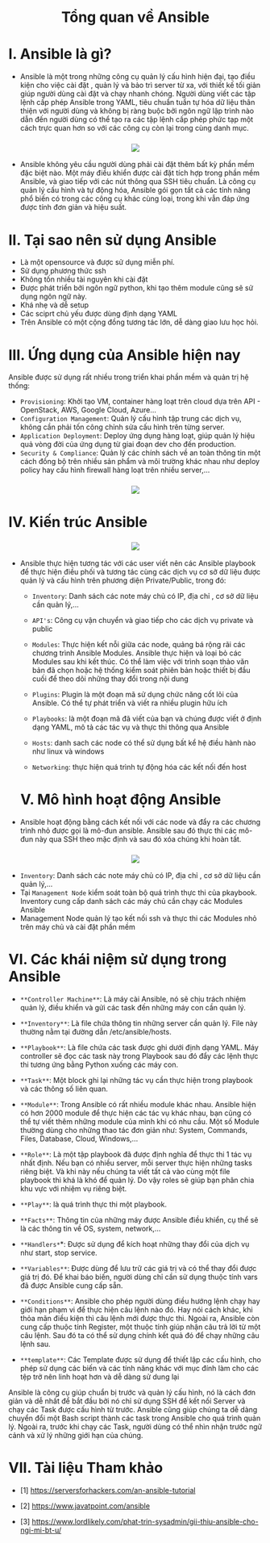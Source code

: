 <h1 align="center">Tổng quan về Ansible</h1>

# I. Ansible là gì?
- Ansible là một trong những công cụ quản lý cấu hình hiện đại, tạo điều kiện cho việc cài đặt , quản lý và bảo trì server từ xa, với thiết kế tối giản giúp người dùng cài đặt và chạy nhanh chóng. Người dùng viết các tập lệnh cấp phép Ansible trong YAML, tiêu chuẩn tuần tự hóa dữ liệu thân thiện với người dùng và không bị ràng buộc bởi ngôn ngữ lập trình nào dẫn đến người dùng  có thể tạo ra các tập lệnh cấp phép phức tạp một cách trực quan hơn so với các công cụ còn lại trong cùng danh mục.

<h3 align="center"><img src="../03-Images/1.png"></h3>

- Ansible không yêu cầu người dùng phải cài đặt thêm bất kỳ phần mềm đặc biệt nào. Một máy điều khiển được cài đặt tích hợp trong phần mềm Ansible, và giao tiếp với các nút thông qua SSH tiêu chuẩn. Là công cụ quản lý cấu hình và tự động hóa, Ansible gói gọn tất cả các tính năng phổ biến có trong các công cụ khác cùng loại, trong khi vẫn đáp ứng được tính đơn giản và hiệu suất.

# II. Tại sao nên sử dụng Ansible
- Là một opensource và được sử dụng miễn phí.
- Sử dụng phương thức ssh
- Không tốn nhiều tài nguyên khi cài đặt
- Được phát triển bởi ngôn ngữ python, khi tạo thêm module cũng sẽ sử dụng ngôn ngữ này.
- Khá nhẹ và dễ setup
- Các sciprt chủ yếu được dùng định dạng YAML
- Trên Ansible có một cộng đồng tương tác lớn, dễ dàng giao lưu học hỏi.

# III. Ứng dụng của Ansible hiện nay

Ansible được sử dụng rất nhiều trong triển khai phần mềm và quản trị hệ thống:
- `Provisioning`: Khởi tạo VM, container hàng loạt trên cloud dựa trên API - OpenStack, AWS, Google Cloud, Azure…
- `Configuration Management`: Quản lý cấu hình tập trung các dịch vụ, không cần phải tốn công chỉnh sửa cấu hình trên từng server.
- `Application Deployment`: Deploy ứng dụng hàng loạt, giúp quản lý hiệu quả vòng đời của ứng dụng từ giai đoạn dev cho đến production.
- `Security & Compliance`: Quản lý các chính sách về an toàn thông tin một cách đồng bộ trên nhiều sản phẩm và môi trường khác nhau như deploy policy hay cấu hình firewall hàng loạt trên nhiều server,…

<h3 align="center"><img src="../03-Images/2.png"></h3>


# IV. Kiến trúc Ansible

<h3 align="center"><img src="../03-Images/3.png"></h3>


- Ansible thực hiện tương tác với các user viết nên các Ansible playbook để thực hiện điều phối và tương tác cùng các dịch vụ cơ sở dữ liệu được quản lý và cấu hình trên phương diện Private/Public, trong đó:
  - `Inventory`: Danh sách các note máy chủ có IP, địa chỉ , cơ sở dữ liệu cần quản lý,...
  - `API's`: Công cụ vận chuyển và giao tiếp cho các dịch vụ private và public
  - `Modules`: Thực hiện kết nỗi giữa các node, quảng bá rộng rãi các chương trình Ansible Modules. Ansible thực hiện và loại bỏ các Modules sau khi kết thúc. Có thể làm việc với trình soạn thảo văn bản đã chọn hoặc hệ thống kiểm soát phiên bản hoặc thiết bị đầu cuối để theo dõi những thay đổi trong nội dung
  - `Plugins`: Plugin là một đoạn mã sử dụng chức năng cốt lõi của Ansible. Có thể tự phát triển và viết ra nhiều plugin hữu ích

  - `Playbooks`: là một đoạn mã đã viết của bạn và chúng được viết ở định dạng YAML, mô tả các tác vụ và thực thi thông qua Ansible

  - `Hosts`: danh sach các node có thể sử dụng bất kể hệ điều hành nào như linux và windows

  - `Networking`: thực hiện quá trình tự động hóa các kết nối đến host

  # V. Mô hình hoạt động Ansible

- Ansible hoạt động bằng cách kết nối với các node và đẩy ra các chương trình nhỏ được gọi là mô-đun ansible. Ansible sau đó thực thi các mô-đun này qua SSH theo mặc định và sau đó xóa chúng khi hoàn tất.

<h3 align="center"><img src="../03-Images/4.png"></h3>

  - `Inventory`: Danh sách các note máy chủ có IP, địa chỉ , cơ sở dữ liệu cần quản lý,...
- Tại `Management Node` kiểm soát toàn bộ quá trình thực thi của pkaybook. Inventory cung cấp danh sách các máy chủ cần chạy các Modules Ansible
- Management Node quản lý tạo kết nối ssh và thực thi các Modules nhỏ trên máy chủ và cài đặt phần mềm

# VI. Các khái niệm sử dụng trong Ansible

- `**Controller Machine**`: Là máy cài Ansible, nó sẽ chịu trách nhiệm quản lý, điều khiển và gửi các task đến những máy con cần quản lý.
- `**Inventory**`: Là file chứa thông tin những server cần quản lý. File này thường nằm tại đường dẫn /etc/ansible/hosts.
- `**Playbook**`: Là file chứa các task được ghi dưới định dạng YAML. Máy controller sẽ đọc các task này trong Playbook sau đó đẩy các lệnh thực thi tương ứng bằng Python xuống các máy con.
- `**Task**`: Một block ghi lại những tác vụ cần thực hiện trong playbook và các thông số liên quan.
- `**Module**`: Trong Ansible có rất nhiều module khác nhau. Ansible hiện có hơn 2000 module để thực hiện các tác vụ khác nhau, bạn cũng có thể tự viết thêm những module của mình khi có nhu cầu. Một số Module thường dùng cho những thao tác đơn giản như: System, Commands, Files, Database, Cloud, Windows,...
- `**Role**`: Là một tập playbook đã được định nghĩa để thực thi 1 tác vụ nhất định. Nếu bạn có nhiều server, mỗi server thực hiện những tasks riêng biệt. Và khi này nếu chúng ta viết tất cả vào cùng một file playbook thì khá là khó để quản lý. Do vậy roles sẽ giúp bạn phân chia khu vực với nhiệm vụ riêng biệt.
- `**Play**`: là quá trình thực thi một playbook.

- `**Facts**`: Thông tin của những máy được Ansible điều khiển, cụ thể sẽ là các thông tin về OS, system, network,…

- `**Handlers*`*: Được sử dụng để kích hoạt những thay đổi của dịch vụ như start, stop service.
    
- `**Variables**`: Được dùng để lưu trữ các giá trị và có thể thay đổi được giá trị đó. Để khai báo biến, người dùng chỉ cần sử dụng thuộc tính vars đã được Ansible cung cấp sẵn.
    
- `**Conditions**`: Ansible cho phép người dùng điều hướng lệnh chạy hay giới hạn phạm vi để thực hiện câu lệnh nào đó. Hay nói cách khác, khi thỏa mãn điều kiện thì câu lệnh mới được thực thi. Ngoài ra, Ansible còn cung cấp thuộc tính Register, một thuộc tính giúp nhận câu trả lời từ một câu lệnh. Sau đó ta có thể sử dụng chính kết quả đó để chạy những câu lệnh sau.
- `**template**`: Các Template được sử dụng để thiết lập các cấu hình, cho phép sử dụng các biến và các tính năng khác với mục đính làm cho các tệp trở nên linh hoạt hơn và dễ dàng sử dung lại

Ansible là công cụ giúp chuẩn bị trước và quản lý cấu hình, nó là cách đơn giản và dễ nhất để bắt đầu bởi nó chỉ sử dụng SSH để kết nối Server và chạy các Task được cấu hình từ trước. Ansible cũng giúp chúng ta dễ dàng chuyển đổi một Bash script thành các task trong Ansible cho quá trình quản lý. Ngoài ra, trước khi chạy các Task, người dùng có thể nhìn nhận trước ngữ cảnh và xử lý những giới hạn của chúng.

# VII. Tài liệu Tham khảo
- [1] https://serversforhackers.com/an-ansible-tutorial

- [2] https://www.javatpoint.com/ansible

- [3] https://www.lordlikely.com/phat-trin-sysadmin/gii-thiu-ansible-cho-ngi-mi-bt-u/